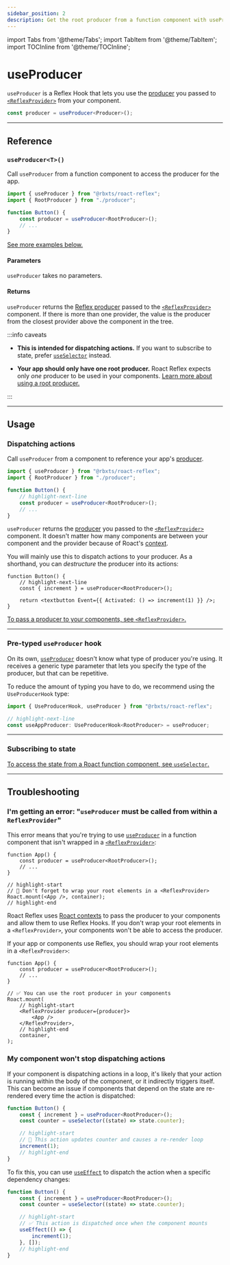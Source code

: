 ```yaml
---
sidebar_position: 2
description: Get the root producer from a function component with useProducer.
---
```


import Tabs from '@theme/Tabs';
import TabItem from '@theme/TabItem';
import TOCInline from '@theme/TOCInline';

# useProducer

`useProducer` is a Reflex Hook that lets you use the [producer](../reflex/producer) you passed to [`<ReflexProvider>`](reflex-provider) from your component.

```ts
const producer = useProducer<Producer>();
```

<TOCInline toc={toc} />

---

## Reference

### `useProducer<T>()`

Call `useProducer` from a function component to access the producer for the app.

```ts
import { useProducer } from "@rbxts/roact-reflex";
import { RootProducer } from "./producer";

function Button() {
	const producer = useProducer<RootProducer>();
	// ...
}
```

[See more examples below.](#usage)

#### Parameters

`useProducer` takes no parameters.

#### Returns

`useProducer` returns the [Reflex producer](../reflex/producer) passed to the [`<ReflexProvider>`](reflex-provider) component. If there is more than one provider, the value is the producer from the closest provider above the component in the tree.

:::info caveats

-   **This is intended for dispatching actions.** If you want to subscribe to state, prefer [`useSelector`](use-selector) instead.

-   **Your app should only have one root producer.** Roact Reflex expects only _one_ producer to be used in your components. [Learn more about using a root producer.](../reflex/combine-producers#using-multiple-producers)

:::

---

## Usage

### Dispatching actions

Call `useProducer` from a component to reference your app's [producer](../reflex/producer).

```ts
import { useProducer } from "@rbxts/roact-reflex";
import { RootProducer } from "./producer";

function Button() {
	// highlight-next-line
	const producer = useProducer<RootProducer>();
	// ...
}
```

`useProducer` returns the [producer](../reflex/producer) you passed to the [`<ReflexProvider>`](reflex-provider) component. It doesn't matter how many components are between your component and the provider because of Roact's [context](https://roblox.github.io/roact/advanced/context/).

You will mainly use this to dispatch actions to your producer. As a shorthand, you can _destructure_ the producer into its actions:

```tsx
function Button() {
	// highlight-next-line
	const { increment } = useProducer<RootProducer>();

	return <textbutton Event={{ Activated: () => increment(1) }} />;
}
```

[To pass a producer to your components, see `<ReflexProvider>`.](reflex-provider)

---

### Pre-typed `useProducer` hook

On its own, [`useProducer`](#useproducert) doesn't know what type of producer you're using. It receives a generic type parameter that lets you specify the type of the producer, but that can be repetitive.

To reduce the amount of typing you have to do, we recommend using the `UseProducerHook` type:

```ts
import { UseProducerHook, useProducer } from "@rbxts/roact-reflex";

// highlight-next-line
const useAppProducer: UseProducerHook<RootProducer> = useProducer;
```

---

### Subscribing to state

[To access the state from a Roact function component, see `useSelector`.](use-selector)

---

## Troubleshooting

### I'm getting an error: "`useProducer` must be called from within a `ReflexProvider`"

This error means that you're trying to use [`useProducer`](#useproducert) in a function component that isn't wrapped in a [`<ReflexProvider>`](reflex-provider):

```tsx
function App() {
	const producer = useProducer<RootProducer>();
	// ...
}

// highlight-start
// 🔴 Don't forget to wrap your root elements in a <ReflexProvider>
Roact.mount(<App />, container);
// highlight-end
```

Roact Reflex uses [Roact contexts](https://roblox.github.io/roact/advanced/context/) to pass the producer to your components and allow them to use Reflex Hooks. If you don't wrap your root elements in a `<ReflexProvider>`, your components won't be able to access the producer.

If your app or components use Reflex, you should wrap your root elements in a `<ReflexProvider>`:

```tsx
function App() {
	const producer = useProducer<RootProducer>();
	// ...
}

// ✅ You can use the root producer in your components
Roact.mount(
	// highlight-start
	<ReflexProvider producer={producer}>
		<App />
	</ReflexProvider>,
	// highlight-end
	container,
);
```

### My component won't stop dispatching actions

If your component is dispatching actions in a loop, it's likely that your action is running within the body of the component, or it indirectly triggers itself. This can become an issue if components that depend on the state are re-rendered every time the action is dispatched:

```ts
function Button() {
	const { increment } = useProducer<RootProducer>();
	const counter = useSelector((state) => state.counter);

	// highlight-start
	// 🔴 This action updates counter and causes a re-render loop
	increment(1);
	// highlight-end
}
```

To fix this, you can use [`useEffect`](https://roblox.github.io/roact/advanced/hooks/#useeffect) to dispatch the action when a specific dependency changes:

```ts
function Button() {
	const { increment } = useProducer<RootProducer>();
	const counter = useSelector((state) => state.counter);

	// highlight-start
	// ✅ This action is dispatched once when the component mounts
	useEffect(() => {
		increment(1);
	}, []);
	// highlight-end
}
```
